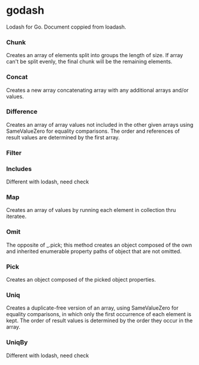 # godash
Lodash for Go. Document coppied from loadash.

### Chunk
Creates an array of elements split into groups the length of size. If array can't be split evenly, the final chunk will be the remaining elements.

### Concat
Creates a new array concatenating array with any additional arrays and/or values.

### Difference
Creates an array of array values not included in the other given arrays using SameValueZero for equality comparisons. The order and references of result values are determined by the first array.

### Filter

### Includes
Different with lodash, need check

### Map
Creates an array of values by running each element in collection thru iteratee. 

### Omit
The opposite of _.pick; this method creates an object composed of the own and inherited enumerable property paths of object that are not omitted.

### Pick
Creates an object composed of the picked object properties.

### Uniq
Creates a duplicate-free version of an array, using SameValueZero for equality comparisons, in which only the first occurrence of each element is kept. The order of result values is determined by the order they occur in the array.

### UniqBy
Different with lodash, need check
